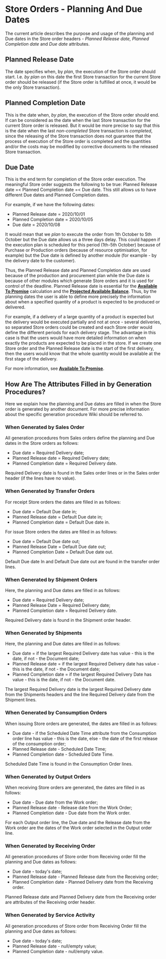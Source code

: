 
# Store Orders - Planning And Due Dates

The current article describes the purpose and usage of the planning and Due dates in the Store order headers - *Planned Release date, Planned Completion date* and *Due date* attributes.

## Planned Release Date

The date specifies when, by *plan*, the execution of the Store order should start. I.e. *by plan* on this date the first Store transaction for the current Store order should be released (if the Store order is fulfilled at once, it would be the only Store transaction).

##  Planned Completion Date

This is the date when, *by plan*, the execution of the Store order should end. If can be considered as the date when the last Store transaction for the current Store order is released. But it would be more precise to say that this is the date when the last *non-completed*  Store transaction is *completed*, since the releasing of the Store transaction does not guarantee that the process of execution of the Store order is completed and the quantities and/or the costs may be modified by corrective documents to the released Store 
transaction.

## Due Date

This is the end term for completion of the Store order execution. The meaningful Store order suggests the following to be true: Planned Release date =< Planned Completion date =< Due date. This still allows us to have different Due dates and Planned Completion dates.

For example, if we have the following dates:

- Planned Release date = 2020/10/01
- Planned Completion date = 2020/10/05
- Due date = 2020/10/08

It would mean that we *plan* to execute the order from 1th October to 5th October but the Due date allows us a three days delay. This could happen if the execution plan is scheduled for this period (1th-5th October) because of Purchase or Production orders (because of resource optimisation, for example) but the Due date is defined by another module (for example - by the delivery date to the customer).

Thus, the Planned Release date and Planned Completion date are used because of the production and procurement plan while the Due date is because of other modules which generate Store orders and it is used for control of the deadline. Planned Release date is essential for the **[Available To Promise](https://github.com/ErpNetDocs/tech/blob/master/modules/logistics/logistics-common-module-concepts/available-to-promise/index.md)** calculation and the **[Projected Available Balance](https://github.com/ErpNetDocs/tech/blob/master/modules/logistics/logistics-common-module-concepts/projected-available-balance.md)**. Thus, by the planning dates the user is able to define more precisely the information about when a specified quantity of a product is expected to be produced or delivered.

For example, if a delivery of a large quantity of a product is expected but the delivery would be executed partially and not at once  - several deliveries, so separated Store orders could be created and each Store order would define the different periods for each delivery stage. The advantage in this case is that the users would have more detailed information on when exactly the products are expected to be placed in the store. If we create one Store order and the Planned Release date is the start of the first delivery, then the users would know that the whole quantity would be available at the first stage of the delivery. 

For more information, see **[Available To Promise](https://github.com/ErpNetDocs/tech/blob/master/modules/logistics/logistics-common-module-concepts/available-to-promise/index.md)**.

## How Are The Attributes Filled in by Generation Procedures?

Here we explain how the planning and Due dates are filled in when the Store order is generated by another document. For more precise information about the specific generation procedure Wiki should be referred to. 

### When Generated by Sales Order

All generation procedures from Sales orders define the planning and Due dates in the Store orders as follows:

- Due date = Required Delivery date;
- Planned Release date = Required Delivery date;
- Planned Completion date = Required Delivery date.

Required Delivery date is found in the Sales order lines or in the Sales order header (if the lines have no value).

### When Generated by Transfer Orders

For receipt Store orders the dates are filled in as follows:

- Due date = Default Due date in;
- Planned Release date = Default Due date in;
- Planned Completion date = Default Due date in.

For issue Store orders the dates are filled in as follows:

- Due date = Default Due date out;
- Planned Release Date = Default Due date out;
- Planned Completion Date = Default Due date out.

Default Due date In and Default Due date out are found in the transfer order lines.

### When Generated by Shipment Orders

Here, the planning and Due dates are filled in as follows:

- Due date = Required Delivery date;
- Planned Release Date = Required Delivery date;
- Planned Completion date = Required Delivery date.

Required Delivery date is found in the Shipment order header.

### When Generated by Shipments

Here, the planning and Due dates are filled in as follows:

- Due date = if the largest Required Delivery date has value - this is the date, if not - the Document date;
- Planned Release date = if the largest Required Delivery date has value - this is the date, if not - the Document date;
- Planned Completion date = if the largest Required Delivery Date has value - this is the date, if not - the Document date.

The largest Required Delivery date is the largest Required Delivery date from the Shipments headers and the line Required Delivery date from the Shipment lines.

### When Generated by Consumption Orders

When issuing Store orders are generated, the dates are filled in as follows:

- Due date - if the Scheduled Date Time attribute from the Consumption order line has value - this is the date, else - the date of the first release of the consumption order;
- Planned Release date - Scheduled Date Time;
- Planned Completion date - Scheduled Date Time.

Scheduled Date Time is found in the Consumption Order lines.

### When Generated by Output Orders

When receiving Store orders are generated, the dates are filled in as follows:

- Due date - Due date from the Work order;
- Planned Release date - Release date from the Work Order;
- Planned Completion date - Due date from the Work order.

For each Output order line, the Due date and the Release date from the Work order are the dates of the Work order selected in the Output order line. 

### When Generated by Receiving Order

All generation procedures of Store order from Receiving order fill the planning and Due dates as follows:

- Due date - today's date;
- Planned Release date - Planned Release date from the Receiving order;
- Planned Completion date - Planned Delivery date from the Receiving order.

Planned Release date and Planned Delivery date from the Receiving order are attributes of the Receiving order header.

### When Generated by Service Activity

All generation procedures of Store order from Receiving Order fill the planning and Due dates as follows:

- Due date - today's date;
- Planned Release date - null/empty value;
- Planned Completion date - null/empty value.
